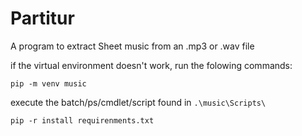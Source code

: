 # Partitur
 A program to extract Sheet music from an .mp3 or .wav file

if the virtual environment doesn't work, run the folowing commands:

``pip -m venv music``

execute the batch/ps/cmdlet/script found in ``.\music\Scripts\``

``pip -r install requirenments.txt``
